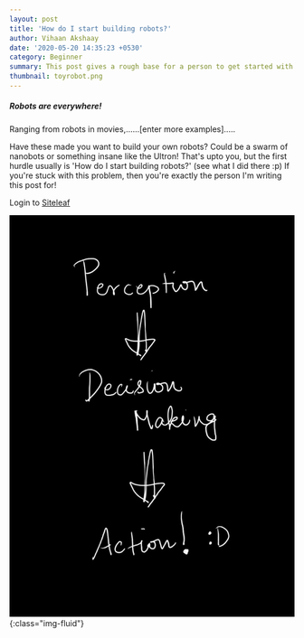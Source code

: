 ```yaml
---
layout: post
title: 'How do I start building robots?'
author: Vihaan Akshaay
date: '2020-05-20 14:35:23 +0530'
category: Beginner
summary: This post gives a rough base for a person to get started with robotics
thumbnail: toyrobot.png
---
```


##### Robots are everywhere! 
Ranging from robots in movies,......[enter more examples]..... 

Have these made you want to build your own robots? Could be a swarm of nanobots or something insane like the Ultron! That's upto you, but the first hurdle usually is 'How do I start building robots?' (see what I did there :p) If you're stuck with this problem, then you're exactly the person I'm writing this post for! 



Login to [Siteleaf](https://www.siteleaf.com/)

![](/assets/img/posts/How-Do-I-Build-Robots/Robotflow.jpeg){:class="img-fluid"}





